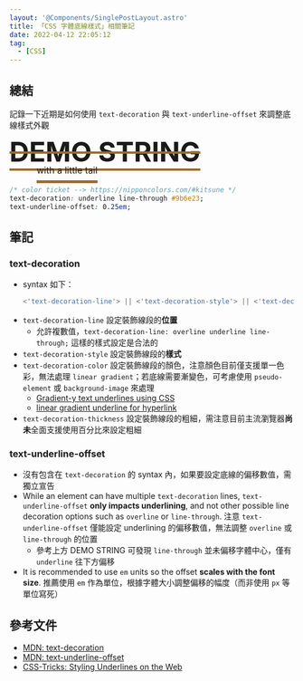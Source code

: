 ```yaml
---
layout: '@Components/SinglePostLayout.astro'
title: 「CSS 字體底線樣式」相關筆記
date: 2022-04-12 22:05:12
tag:
  - [CSS]
---
```


## 總結

記錄一下近期是如何使用 `text-decoration` 與 `text-underline-offset` 來調整底線樣式外觀

<div style="
    margin: 0 0 20px;
    line-height: 1;
    font-size: 3rem;
    font-weight: 700;
    text-decoration: underline line-through #9B6E23;
    text-underline-offset: 0.25em;">
    DEMO STRING
    <br/>
    <span style="
    margin-left: 3rem;
    font-size: 1rem;
    font-weight: 400;">
    with a little tail</span>
</div>

```css
/* color ticket --> https://nipponcolors.com/#kitsune */
text-decoration: underline line-through #9b6e23;
text-underline-offset: 0.25em;
```

## 筆記

### text-decoration

- syntax 如下：
  ```jsx
  <'text-decoration-line'> || <'text-decoration-style'> || <'text-decoration-color'> || <'text-decoration-thickness'>
  ```
- `text-decoration-line` 設定裝飾線段的**位置**
  - 允許複數值，`text-decoration-line: overline underline line-through;` 這樣的樣式設定是合法的
- `text-decoration-style` 設定裝飾線段的**樣式**
- `text-decoration-color` 設定裝飾線段的顏色，注意顏色目前僅支援單一色彩，無法處理 `linear gradient`；若底線需要漸變色，可考慮使用 `pseudo-element` 或 `background-image` 來處理
  - [Gradient-y text underlines using CSS](https://www.amitmerchant.com/gradient-text-underlines-using-css/)
  - [linear gradient underline for hyperlink](https://stackoverflow.com/questions/44147872/linear-gradient-underline-for-hyperlink)
- `text-decoration-thickness` 設定裝飾線段的粗細，需注意目前主流瀏覽器**尚未**全面支援使用百分比來設定粗細

### text-underline-offset

- 沒有包含在 `text-decoration` 的 syntax 內，如果要設定底線的偏移數值，需獨立宣告
- While an element can have multiple `text-decoration` lines, `text-underline-offset` **only impacts underlining**, and not other possible line decoration options such as `overline` or `line-through`. 注意 `text-underline-offset` 僅能設定 underlining 的偏移數值，無法調整 `overline` 或 `line-through` 的位置
  - 參考上方 DEMO STRING 可發現 `line-through` 並未偏移字體中心，僅有 `underline` 往下方偏移
- It is recommended to use `em` units so the offset **scales with the font size**. 推薦使用 `em` 作為單位，根據字體大小調整偏移的幅度（而非使用 `px` 等單位寫死）

## 參考文件

- [MDN: text-decoration](https://developer.mozilla.org/en-US/docs/Web/CSS/text-decoration)
- [MDN: text-underline-offset](https://developer.mozilla.org/en-US/docs/Web/CSS/text-underline-offset)
- [CSS-Tricks: Styling Underlines on the Web](https://css-tricks.com/styling-underlines-web/)
